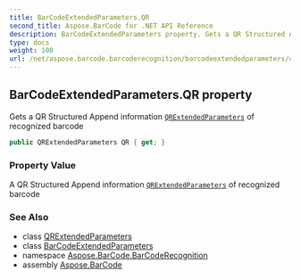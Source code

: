 ```yaml
---
title: BarCodeExtendedParameters.QR
second_title: Aspose.BarCode for .NET API Reference
description: BarCodeExtendedParameters property. Gets a QR Structured Append information QRExtendedParameters of recognized barcode
type: docs
weight: 100
url: /net/aspose.barcode.barcoderecognition/barcodeextendedparameters/qr/
---
```

## BarCodeExtendedParameters.QR property

Gets a QR Structured Append information [`QRExtendedParameters`](../../qrextendedparameters/) of recognized barcode

```csharp
public QRExtendedParameters QR { get; }
```

### Property Value

A QR Structured Append information [`QRExtendedParameters`](../../qrextendedparameters/) of recognized barcode

### See Also

* class [QRExtendedParameters](../../qrextendedparameters/)
* class [BarCodeExtendedParameters](../)
* namespace [Aspose.BarCode.BarCodeRecognition](../../../aspose.barcode.barcoderecognition/)
* assembly [Aspose.BarCode](../../../)


